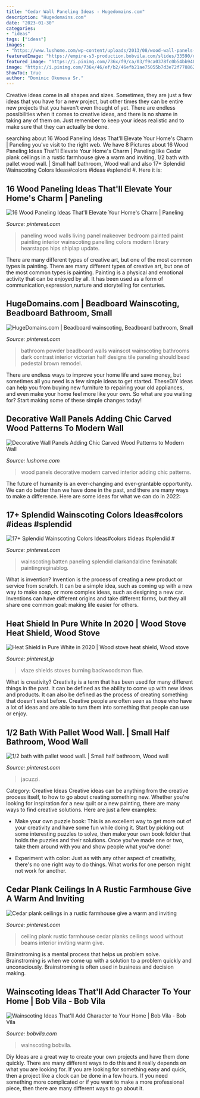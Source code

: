 ```yaml
---
title: "Cedar Wall Paneling Ideas - Hugedomains.com"
description: "Hugedomains.com"
date: "2023-01-30"
categories:
- "ideas"
tags: ["ideas"]
images:
- "https://www.lushome.com/wp-content/uploads/2013/08/wood-wall-panels-interior-design-trends-22.jpg"
featuredImage: "https://empire-s3-production.bobvila.com/slides/33590/original/Wainscoting_Ideas_with_Built-Ins.jpg?1567127520"
featured_image: "https://i.pinimg.com/736x/f9/ca/03/f9ca0378fc0b54bb9484eb7e84d45a65.jpg"
image: "https://i.pinimg.com/736x/46/ef/b2/46efb21ae75055b7d3e72f778862fe3c.jpg"
ShowToc: true
author: "Dominic Okuneva Sr."
---
```



Creative ideas come in all shapes and sizes. Sometimes, they are just a few ideas that you have for a new project, but other times they can be entire new projects that you haven't even thought of yet. There are endless possibilities when it comes to creative ideas, and there is no shame in taking any of them on. Just remember to keep your ideas realistic and to make sure that they can actually be done.

	

		
searching about 16 Wood Paneling Ideas That&#039;ll Elevate Your Home&#039;s Charm | Paneling you've visit to the right web. We have 8 Pictures about 16 Wood Paneling Ideas That&#039;ll Elevate Your Home&#039;s Charm | Paneling like Cedar plank ceilings in a rustic farmhouse give a warm and inviting, 1/2 bath with pallet wood wall. | Small half bathroom, Wood wall and also 17+ Splendid Wainscoting Colors Ideas#colors #ideas #splendid #. Here it is:
		
    
## 16 Wood Paneling Ideas That&#039;ll Elevate Your Home&#039;s Charm | Paneling

<img loading=lazy src="https://i.pinimg.com/736x/d3/c7/17/d3c7171b16ab803638c0281e6d14e309.jpg" onerror="this.onerror=null;this.src='https://tse1.mm.bing.net/th?id=OIP.wc4YmXX_MAfG3lPX5tvexAHaLD&amp;pid=15.1';" alt="16 Wood Paneling Ideas That&#039;ll Elevate Your Home&#039;s Charm | Paneling">

_Source: pinterest.com_

>paneling wood walls living panel makeover bedroom painted paint painting interior wainscoting panelling colors modern library hearstapps hips shiplap update. 

	

There are many different types of creative art, but one of the most common types is painting.
There are many different types of creative art, but one of the most common types is painting. Painting is a physical and emotional activity that can be enjoyed by all. It has been used as a form of communication,expression,nurture and storytelling for centuries.

    
## HugeDomains.com | Beadboard Wainscoting, Beadboard Bathroom, Small

<img loading=lazy src="https://i.pinimg.com/736x/46/ef/b2/46efb21ae75055b7d3e72f778862fe3c.jpg" onerror="this.onerror=null;this.src='https://tse4.mm.bing.net/th?id=OIP.fzuMUjdZNSdaLs5k4fzqiAHaLJ&amp;pid=15.1';" alt="HugeDomains.com | Beadboard wainscoting, Beadboard bathroom, Small">

_Source: pinterest.com_

>bathroom powder beadboard walls wainscot wainscoting bathrooms dark contrast interior victorian half designs tile paneling should bead pedestal brown remodel. 

	

There are endless ways to improve your home life and save money, but sometimes all you need is a few simple ideas to get started. TheseDIY ideas can help you from buying new furniture to repairing your old appliances, and even make your home feel more like your own. So what are you waiting for? Start making some of these simple changes today!

    
## Decorative Wall Panels Adding Chic Carved Wood Patterns To Modern Wall

<img loading=lazy src="https://www.lushome.com/wp-content/uploads/2013/08/wood-wall-panels-interior-design-trends-22.jpg" onerror="this.onerror=null;this.src='https://tse2.mm.bing.net/th?id=OIP.ndwXnRP1NdJ-xdLCGxXXxAHaHa&amp;pid=15.1';" alt="Decorative Wall Panels Adding Chic Carved Wood Patterns to Modern Wall">

_Source: lushome.com_

>wood panels decorative modern carved interior adding chic patterns. 

	

The future of humanity is an ever-changing and ever-grantable opportunity. We can do better than we have done in the past, and there are many ways to make a difference. Here are some ideas for what we can do in 2022: 

    
## 17+ Splendid Wainscoting Colors Ideas#colors #ideas #splendid #

<img loading=lazy src="https://i.pinimg.com/736x/f9/ca/03/f9ca0378fc0b54bb9484eb7e84d45a65.jpg" onerror="this.onerror=null;this.src='https://tse1.mm.bing.net/th?id=OIP.ySZupYMFYH3gn1bvpJmNHwHaJ3&amp;pid=15.1';" alt="17+ Splendid Wainscoting Colors Ideas#colors #ideas #splendid #">

_Source: pinterest.com_

>wainscoting batten paneling splendid clarkandaldine feminatalk paintingreginablog. 

	

What is invention?
Invention is the process of creating a new product or service from scratch. It can be a simple idea, such as coming up with a new way to make soap, or more complex ideas, such as designing a new car. Inventions can have different origins and take different forms, but they all share one common goal: making life easier for others.

    
## Heat Shield In Pure White In 2020 | Wood Stove Heat Shield, Wood Stove

<img loading=lazy src="https://i.pinimg.com/736x/03/e4/3a/03e43a58835e9cee017ff7d5ec5642a8.jpg" onerror="this.onerror=null;this.src='https://tse1.mm.bing.net/th?id=OIP.-W8PeKiNeopWPOFJB8MskQHaK5&amp;pid=15.1';" alt="Heat Shield in Pure White in 2020 | Wood stove heat shield, Wood stove">

_Source: pinterest.jp_

>vlaze shields stoves burning backwoodsman flue. 

	

What is creativity?
Creativity is a term that has been used for many different things in the past. It can be defined as the ability to come up with new ideas and products. It can also be defined as the process of creating something that doesn’t exist before. Creative people are often seen as those who have a lot of ideas and are able to turn them into something that people can use or enjoy.

    
## 1/2 Bath With Pallet Wood Wall. | Small Half Bathroom, Wood Wall

<img loading=lazy src="https://i.pinimg.com/736x/90/42/e6/9042e6ff1870f459fb2b030a144d4ba6--pallet-wood-walls-pallets.jpg" onerror="this.onerror=null;this.src='https://tse4.mm.bing.net/th?id=OIP.T9u19CLRnuilvAEp7ntZiAHaJ6&amp;pid=15.1';" alt="1/2 bath with pallet wood wall. | Small half bathroom, Wood wall">

_Source: pinterest.com_

>jacuzzi. 

	

Category: Creative Ideas
Creative ideas can be anything from the creative process itself, to how to go about creating something new. Whether you're looking for inspiration for a new quilt or a new painting, there are many ways to find creative solutions. Here are just a few examples: 
- Make your own puzzle book: This is an excellent way to get more out of your creativity and have some fun while doing it. Start by picking out some interesting puzzles to solve, then make your own book folder that holds the puzzles and their solutions. Once you've made one or two, take them around with you and show people what you've done! 

- Experiment with color: Just as with any other aspect of creativity, there's no one right way to do things. What works for one person might not work for another.

    
## Cedar Plank Ceilings In A Rustic Farmhouse Give A Warm And Inviting

<img loading=lazy src="https://i.pinimg.com/736x/08/4f/1c/084f1c8ff452d389618a233873267f97--plank-ceiling-rustic-farmhouse.jpg" onerror="this.onerror=null;this.src='https://tse1.mm.bing.net/th?id=OIP.9HOoqeWV-d3icJjxJjHNjQHaJ3&amp;pid=15.1';" alt="Cedar plank ceilings in a rustic farmhouse give a warm and inviting">

_Source: pinterest.com_

>ceiling plank rustic farmhouse cedar planks ceilings wood without beams interior inviting warm give. 

	

Brainstroming is a mental process that helps us problem solve. Brainstroming is when we come up with a solution to a problem quickly and unconsciously. Brainstroming is often used in business and decision making.

    
## Wainscoting Ideas That&#039;ll Add Character To Your Home | Bob Vila - Bob Vila

<img loading=lazy src="https://empire-s3-production.bobvila.com/slides/33590/original/Wainscoting_Ideas_with_Built-Ins.jpg?1567127520" onerror="this.onerror=null;this.src='https://tse3.mm.bing.net/th?id=OIP.wk096FZ5_Y1h4t1Zfh4z0wHaFX&amp;pid=15.1';" alt="Wainscoting Ideas That&#039;ll Add Character to Your Home | Bob Vila - Bob Vila">

_Source: bobvila.com_

>wainscoting bobvila. 

	

Diy Ideas are a great way to create your own projects and have them done quickly. There are many different ways to do this and it really depends on what you are looking for. If you are looking for something easy and quick, then a project like a clock can be done in a few hours. If you need something more complicated or if you want to make a more professional piece, then there are many different ways to go about it.

